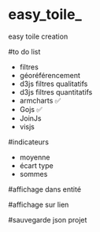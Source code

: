 # easy_toile_
easy toile creation

#to do list 
+ filtres
+ géoréférencement
+ d3js filtres qualitatifs
+ d3js filtres quantitatifs
+ armcharts ✅
+ Gojs ✅
+ JoinJs
+ visjs


#indicateurs
+ moyenne
+ écart type
+ sommes

#affichage dans entité

#affichage sur lien

#sauvegarde json projet